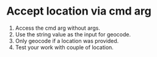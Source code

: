 # Accept location via cmd arg

1. Access the cmd arg without args.
2. Use the string value as the input for geocode.
3. Only geocode if a location was provided.
4. Test your work with couple of location.
